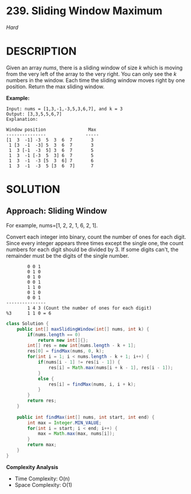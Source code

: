 # 239. Sliding Window Maximum

*Hard*

# DESCRIPTION

Given an array *nums*, there is a sliding window of size *k* which is moving from the very left of the array to the very right. You can only see the *k* numbers in the window. Each time the sliding window moves right by one position. Return the max sliding window.

**Example:**

```
Input: nums = [1,3,-1,-3,5,3,6,7], and k = 3
Output: [3,3,5,5,6,7] 
Explanation: 

Window position                Max
---------------               -----
[1  3  -1] -3  5  3  6  7       3
 1 [3  -1  -3] 5  3  6  7       3
 1  3 [-1  -3  5] 3  6  7       5
 1  3  -1 [-3  5  3] 6  7       5
 1  3  -1  -3 [5  3  6] 7       6
 1  3  -1  -3  5 [3  6  7]      7
```

# SOLUTION

## Approach: Sliding Window

For example, nums=[1, 2, 2, 1, 6, 2, 1].

Convert each integer into binary, count the number of ones for each digit. Since every integer appears three times except the single one, the count numbers for each digit should be divided by 3. If some digits can't, the remainder must be the digits of the single number.

```
		0 0 1
		0 1 0
		0 1 0
		0 0 1
		1 1 0
		0 1 0
		0 0 1
---------------
		1 4 3 (Count the number of ones for each digit)
%3  	1 1 0 = 6
```



```java
class Solution {
    public int[] maxSlidingWindow(int[] nums, int k) {
        if(nums.length == 0)
            return new int[]{};
        int[] res = new int[nums.length - k + 1];
        res[0] = findMax(nums, 0, k);
        for(int i = 1; i < nums.length - k + 1; i++) {
            if(nums[i - 1] != res[i - 1]) {
                res[i] = Math.max(nums[i + k - 1], res[i - 1]);
            }
            else {
                res[i] = findMax(nums, i, i + k);
            }
        }
        return res;
    }
    
    public int findMax(int[] nums, int start, int end) {
        int max = Integer.MIN_VALUE;
        for(int i = start; i < end; i++) {
            max = Math.max(max, nums[i]);
        }
        return max;
    }
}
```

**Complexity Analysis**

- Time Complexity: O(n)
- Space Complexity: O(1)